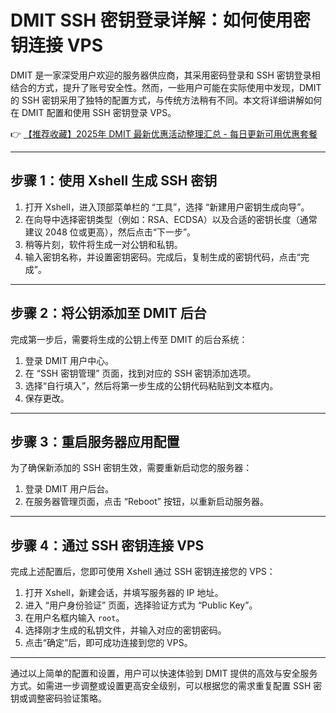 # DMIT SSH 密钥登录详解：如何使用密钥连接 VPS

DMIT 是一家深受用户欢迎的服务器供应商，其采用密码登录和 SSH 密钥登录相结合的方式，提升了账号安全性。然而，一些用户可能在实际使用中发现，DMIT 的 SSH 密钥采用了独特的配置方式，与传统方法稍有不同。本文将详细讲解如何在 DMIT 配置和使用 SSH 密钥登录 VPS。

👉 [【推荐收藏】2025年 DMIT 最新优惠活动整理汇总 - 每日更新可用优惠套餐](https://bit.ly/dmit_coupon)

---

## 步骤 1：使用 Xshell 生成 SSH 密钥

1. 打开 Xshell，进入顶部菜单栏的 “工具”，选择 “新建用户密钥生成向导”。
2. 在向导中选择密钥类型（例如：RSA、ECDSA）以及合适的密钥长度（通常建议 2048 位或更高），然后点击“下一步”。
3. 稍等片刻，软件将生成一对公钥和私钥。
4. 输入密钥名称，并设置密钥密码。完成后，复制生成的密钥代码，点击“完成”。

---

## 步骤 2：将公钥添加至 DMIT 后台

完成第一步后，需要将生成的公钥上传至 DMIT 的后台系统：

1. 登录 DMIT 用户中心。
2. 在 “SSH 密钥管理” 页面，找到对应的 SSH 密钥添加选项。
3. 选择“自行填入”，然后将第一步生成的公钥代码粘贴到文本框内。
4. 保存更改。

---

## 步骤 3：重启服务器应用配置

为了确保新添加的 SSH 密钥生效，需要重新启动您的服务器：

1. 登录 DMIT 用户后台。
2. 在服务器管理页面，点击 “Reboot” 按钮，以重新启动服务器。

---

## 步骤 4：通过 SSH 密钥连接 VPS

完成上述配置后，您即可使用 Xshell 通过 SSH 密钥连接您的 VPS：

1. 打开 Xshell，新建会话，并填写服务器的 IP 地址。
2. 进入 “用户身份验证” 页面，选择验证方式为 “Public Key”。
3. 在用户名框内输入 `root`。
4. 选择刚才生成的私钥文件，并输入对应的密钥密码。
5. 点击“确定”后，即可成功连接到您的 VPS。

---

通过以上简单的配置和设置，用户可以快速体验到 DMIT 提供的高效与安全服务方式。如需进一步调整或设置更高安全级别，可以根据您的需求重复配置 SSH 密钥或调整密码验证策略。
